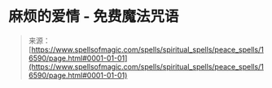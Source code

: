 <!--yml

类别：未分类

日期：2024年06月12日 18:57:04

-->

# 麻烦的爱情 - 免费魔法咒语

> 来源：[https://www.spellsofmagic.com/spells/spiritual_spells/peace_spells/16590/page.html#0001-01-01](https://www.spellsofmagic.com/spells/spiritual_spells/peace_spells/16590/page.html#0001-01-01)
